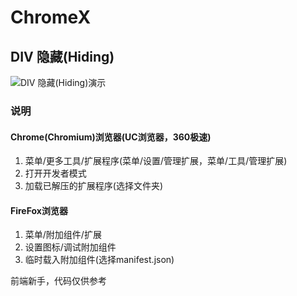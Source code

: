 # ChromeX

## DIV 隐藏(Hiding)
![DIV 隐藏(Hiding)演示](http://wx4.sinaimg.cn/large/88b8edc9ly1g64uejt872g20tm06fk7h.gif)

### 说明
#### Chrome(Chromium)浏览器(UC浏览器，360极速)
1. 菜单/更多工具/扩展程序(菜单/设置/管理扩展，菜单/工具/管理扩展)
2. 打开开发者模式
3. 加载已解压的扩展程序(选择文件夹)
#### FireFox浏览器
1. 菜单/附加组件/扩展
2. 设置图标/调试附加组件
3. 临时载入附加组件(选择manifest.json)

前端新手，代码仅供参考
